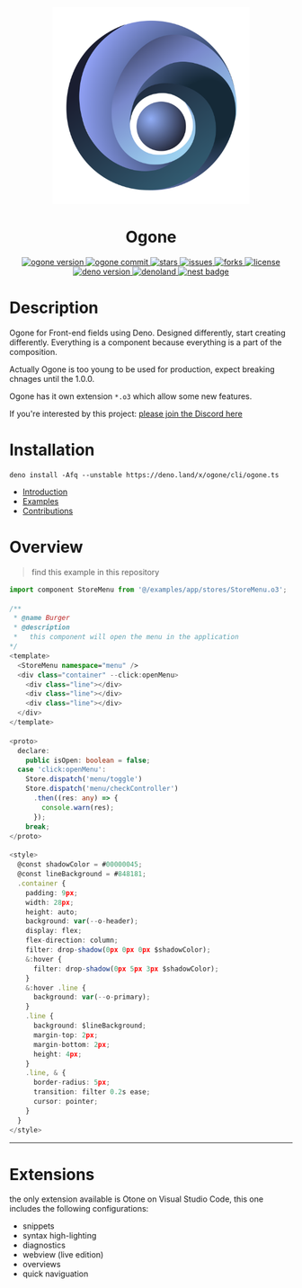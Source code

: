 
<p align="center">
  <img src="https://raw.githubusercontent.com/SRNV/Ogone/0.28.0/src/public/ogone-svg.svg" width="350">
</p>
<h1 align="center">Ogone</h1>
<p align="center">
   <a href="https://github.com/SRNV/Ogone/releases">
     <img alt="ogone version" src="https://img.shields.io/github/v/release/SRNV/Ogone?modifierColor=black">
   </a>
   <a href="https://github.com/SRNV/Ogone">
     <img alt="ogone commit" src="https://img.shields.io/github/last-commit/SRNV/Ogone?modifierColor=black">
   </a>
    <a href="https://github.com/SRNV/Ogone/stargazers">
     <img alt="stars" src="https://img.shields.io/github/stars/SRNV/Ogone">
   </a>
   <a href="https://github.com/SRNV/Ogone/issues">
     <img alt="issues" src="https://img.shields.io/github/issues/SRNV/Ogone">
   </a>
   <a href="https://github.com/SRNV/Ogone/forks">
     <img alt="forks" src="https://img.shields.io/github/forks/SRNV/Ogone">
   </a>
   <a href="https://github.com/SRNV/Ogone">
     <img alt="license" src="https://img.shields.io/github/license/SRNV/Ogone">
   </a>
   <a href="https://github.com/denoland/deno">
     <img alt="deno version" src="https://img.shields.io/badge/deno-^1.4.0-lightgrey?logo=deno">
   </a>
   <a href="https://deno.land/x/ogone">
     <img alt="denoland" src="http://img.shields.io/badge/available%20on-deno.land/x-lightgrey.svg?logo=deno&modifierColor=black">
   </a>
   <a href="https://nest.land/package/Ogone">
     <img alt="nest badge" src="https://nest.land/badge.svg">
   </a>
</p>

# Description

Ogone for Front-end fields using Deno.
Designed differently, start creating differently.
Everything is a component because everything is a part of the composition.

Actually Ogone is too young to be used for production, expect breaking chnages until the 1.0.0.

Ogone has it own extension `*.o3` which allow some new features.


If you're interested by this project: [please join the Discord here](https://discord.gg/gCnGzh2wMc)

# Installation

```shell
deno install -Afq --unstable https://deno.land/x/ogone/cli/ogone.ts
```

- [Introduction](https://github.com/SRNV/Ogone/tree/master/docs/introduction.md)
- [Examples](https://github.com/SRNV/Ogone/tree/master/docs/examples.md)
- [Contributions](https://github.com/SRNV/Ogone/tree/master/docs/contributions.md)


# Overview

> find this example in this repository

```typescript
import component StoreMenu from '@/examples/app/stores/StoreMenu.o3';

/**
 * @name Burger
 * @description
 *   this component will open the menu in the application
*/
<template>
  <StoreMenu namespace="menu" />
  <div class="container" --click:openMenu>
    <div class="line"></div>
    <div class="line"></div>
    <div class="line"></div>
  </div>
</template>

<proto>
  declare:
    public isOpen: boolean = false;
  case 'click:openMenu':
    Store.dispatch('menu/toggle')
    Store.dispatch('menu/checkController')
      .then((res: any) => {
        console.warn(res);
      });
    break;
</proto>

<style>
  @const shadowColor = #00000045;
  @const lineBackground = #848181;
  .container {
    padding: 9px;
    width: 28px;
    height: auto;
    background: var(--o-header);
    display: flex;
    flex-direction: column;
    filter: drop-shadow(0px 0px 0px $shadowColor);
    &:hover {
      filter: drop-shadow(0px 5px 3px $shadowColor);
    }
    &:hover .line {
      background: var(--o-primary);
    }
    .line {
      background: $lineBackground;
      margin-top: 2px;
      margin-bottom: 2px;
      height: 4px;
    }
    .line, & {
      border-radius: 5px;
      transition: filter 0.2s ease;
      cursor: pointer;
    }
  }
</style>

```
---

# Extensions
  the only extension available is Otone on Visual Studio Code, this one includes the following configurations:
  - snippets
  - syntax high-lighting
  - diagnostics
  - webview (live edition)
  - overviews
  - quick naviguation
